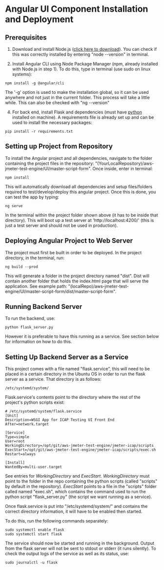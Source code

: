 # Angular UI Component Installation and Deployment

## Prerequisites

1. Download and install Node.js ([click here to download](https://nodejs.org/en/)). You can check if this was correctly installed by entering "node --version" in terminal.

2. Install Angular CLI using Node Package Manager (npm, already installed with Node.js in step 1). To do this, type in terminal (use sudo on linux systems):
```
npm install -g @angular/cli
```

The '-g' option is used to make the installation global, so it can be used anywhere and not just in the current folder. This process will take a little while. This can also be checked with "ng --version"

4. For back end, install Flask and dependencies (must have [python](https://www.python.org/downloads/) installed on machine). A requirements file is already set up and can be used to install the necessary packages:
```
pip install -r requirements.txt
```

## Setting up Project from Repository

To install the Angular project and all dependencies, navigate to the folder containing the project files in the repository: "(YourLocalRepository)/aws-jmeter-test-engine/UI/master-script-form". Once inside, enter in terminal:
```
npm install
```

This will automatically download all dependencies and setup files/folders required to test/develop/deploy this angular project. Once this is done, you can test the app by typing:
```
ng serve
```
In the terminal within the project folder shown above (it has to be inside that directory). This will boot up a test server at 'http://localhost:4200/' (this is just a test server and should not be used in production).

## Deploying Angular Project to Web Server

The project must first be built in order to be deployed. In the project directory, in the terminal, run:
```
ng build --prod
```

This will generate a folder in the project directory named "dist". Dist will contain another folder that holds the index.html page that will serve the application. See example path: "(localRepo)/aws-jmeter-test-engine/UI/master-script-form/dist/master-script-form".

## Running Backend Server

To run the backend, use:
```
python flask_server.py
```
However it is preferable to have this running as a service. See section below for information on how to do this.

## Setting Up Backend Server as a Service

This project comes with a file named "flask.service", this will need to be placed in a certain directory in the Ubuntu OS in order to run the flask server as a service. That directory is as follows:

```
/etc/systemd/system/
```

Flask.service's contents point to the directory where the rest of the project's python scripts exist:

```
# /etc/systemd/system/flask.service
[Unit]
Description=WSGI App for ICAP Testing UI Front End
After=network.target

[Service]
Type=simple
User=root
WorkingDirectory=/opt/git/aws-jmeter-test-engine/jmeter-icap/scripts
ExecStart=/opt/git/aws-jmeter-test-engine/jmeter-icap/scripts/exec.sh
Restart=always

[Install]
WantedBy=multi-user.target
```

See entries for *WorkingDirectory* and *ExecStart*. *WorkingDirectory* must point to the folder in the repo containing the python scripts (called "scripts" by default in the repository). *ExecStart* points to a file in the "scripts" folder called named "exec.sh", which contains the command used to run the python script "flask_server.py" (the script we want running as a service).

Once flask.service is put into "/etc/systemd/system/" and contains the correct directory information, it will have to be enabled then started.

To do this, run the following commands separately:

```
sudo systemctl enable flask
sudo systemctl start flask
```

The service should now be started and running in the background. Output from the flask server will not be sent to stdout or stderr (it runs silently). To check the output logs of the service as well as its status, use:

```
sudo journalctl -u flask
```
